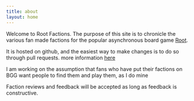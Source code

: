 ```yaml
---
title: about
layout: home
---
```


Welcome to Root Factions. The purpose of this site is to chronicle the various fan made factions for the popular asynchronous board game [Root](https://ledergames.com/products/root-a-game-of-woodland-might-and-right).

It is hosted on github, and the easiest way to make changes is to do so through pull requests. more information [here](https://github.com/storyfeet/root_factions)

I am working on the assumption that fans who have put their factions on BGG want people to find them and play them, as I do mine

Faction reviews and feedback will be accepted as long as feedback is constructive. 

